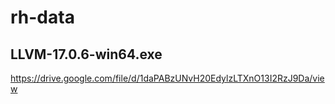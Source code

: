# rh-data

## LLVM-17.0.6-win64.exe
https://drive.google.com/file/d/1daPABzUNvH20EdylzLTXnO13I2RzJ9Da/view